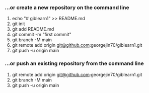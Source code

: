 ### …or create a new repository on the command line
1. echo "# giblearn1" >> README.md
2. git init
3. git add README.md
4. git commit -m "first commit"
5. git branch -M main
6. git remote add origin git@github.com:georgejin70/giblearn1.git
7. git push -u origin main

### …or push an existing repository from the command line
1. git remote add origin git@github.com:georgejin70/giblearn1.git
2. git branch -M main
3. git push -u origin main
